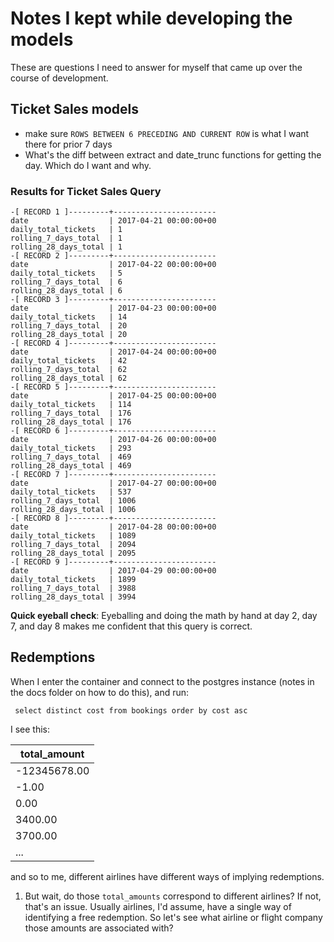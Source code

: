 # Notes I kept while developing the models
These are questions I need to answer for myself that came up over the course of development.

## Ticket Sales models
- make sure `ROWS BETWEEN 6 PRECEDING AND CURRENT ROW` is what I want there for prior 7 days
- What's the diff between extract and date_trunc functions for getting the day. Which do I want and why.


### Results for Ticket Sales Query

```postgresql
-[ RECORD 1 ]---------+-----------------------
date                  | 2017-04-21 00:00:00+00
daily_total_tickets   | 1
rolling_7_days_total  | 1
rolling_28_days_total | 1
-[ RECORD 2 ]---------+-----------------------
date                  | 2017-04-22 00:00:00+00
daily_total_tickets   | 5
rolling_7_days_total  | 6
rolling_28_days_total | 6
-[ RECORD 3 ]---------+-----------------------
date                  | 2017-04-23 00:00:00+00
daily_total_tickets   | 14
rolling_7_days_total  | 20
rolling_28_days_total | 20
-[ RECORD 4 ]---------+-----------------------
date                  | 2017-04-24 00:00:00+00
daily_total_tickets   | 42
rolling_7_days_total  | 62
rolling_28_days_total | 62
-[ RECORD 5 ]---------+-----------------------
date                  | 2017-04-25 00:00:00+00
daily_total_tickets   | 114
rolling_7_days_total  | 176
rolling_28_days_total | 176
-[ RECORD 6 ]---------+-----------------------
date                  | 2017-04-26 00:00:00+00
daily_total_tickets   | 293
rolling_7_days_total  | 469
rolling_28_days_total | 469
-[ RECORD 7 ]---------+-----------------------
date                  | 2017-04-27 00:00:00+00
daily_total_tickets   | 537
rolling_7_days_total  | 1006
rolling_28_days_total | 1006
-[ RECORD 8 ]---------+-----------------------
date                  | 2017-04-28 00:00:00+00
daily_total_tickets   | 1089
rolling_7_days_total  | 2094
rolling_28_days_total | 2095
-[ RECORD 9 ]---------+-----------------------
date                  | 2017-04-29 00:00:00+00
daily_total_tickets   | 1899
rolling_7_days_total  | 3988
rolling_28_days_total | 3994
```

**Quick eyeball check**: Eyeballing and doing the math by hand at day 2, day 7, and day 8 makes me confident that this query is correct.


## Redemptions
When I enter the container and connect to the postgres instance (notes in the docs folder on how to do this), and run:
```postgresql
 select distinct cost from bookings order by cost asc
```

I see this:

| total_amount | 
|--------------| 
| -12345678.00 |
| -1.00        |
| 0.00         |
| 3400.00      |
| 3700.00      |
| ... |

and so to me, different airlines have different ways of implying redemptions.

1. But wait, do those `total_amounts` correspond to different airlines? If not, that's an issue. Usually airlines, I'd assume, have a single way of identifying a free redemption. So let's see what airline or flight company those amounts are associated with?
